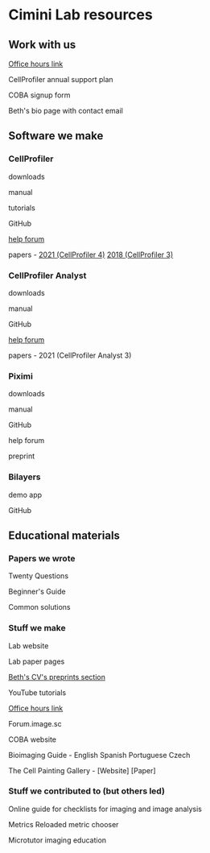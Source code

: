 # Cimini Lab resources 

## Work with us

[Office hours link](broad.io/imagingofficehours)

CellProfiler annual support plan

COBA signup form

Beth's bio page with contact email

## Software we make

### CellProfiler

downloads 

manual 

tutorials

GitHub 

[help forum]() 

papers - [2021 (CellProfiler 4)]() [2018 (CellProfiler 3)]()

### CellProfiler Analyst

downloads 

manual 

GitHub 

[help forum]() 

papers - 2021 (CellProfiler Analyst 3)

### Piximi

downloads 

manual 

GitHub 

help forum 

preprint

### Bilayers 

demo app

GitHub

## Educational materials

### Papers we wrote

Twenty Questions

Beginner's Guide 

Common solutions

### Stuff we make

Lab website

Lab paper pages

[Beth's CV's preprints section](https://docs.google.com/document/d/1zZfoo2b-IbEDbpJ5pH6V0KlfdiY7A-clsAdRr-ouYX8/preview#heading=h.ea9i2felg8yq)

YouTube tutorials

[Office hours link](broad.io/imagingofficehours)

Forum.image.sc

COBA website

Bioimaging Guide - English Spanish Portuguese Czech 

The Cell Painting Gallery - [Website] [Paper]

### Stuff we contributed to (but others led)

Online guide for checklists for imaging and image analysis

Metrics Reloaded metric chooser

Microtutor imaging education
